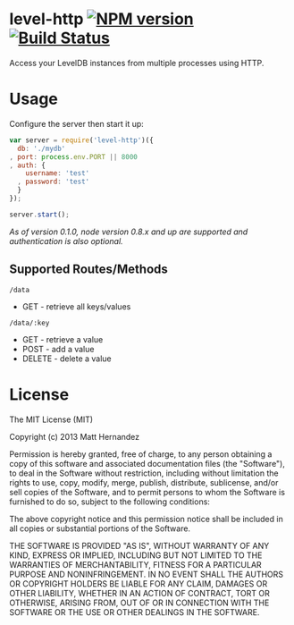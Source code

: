 level-http [![NPM version](https://badge.fury.io/js/level-http.svg)](http://badge.fury.io/js/level-http) [![Build Status](https://travis-ci.org/fiveisprime/level-http.svg?branch=master)](https://travis-ci.org/fiveisprime/level-http)
==========

Access your LevelDB instances from multiple processes using HTTP.

# Usage

Configure the server then start it up:

``` js
var server = require('level-http')({
  db: './mydb'
, port: process.env.PORT || 8000
, auth: {
    username: 'test'
  , password: 'test'
  }
});

server.start();
```

_As of version 0.1.0, node version 0.8.x and up are supported and authentication
is also optional._

## Supported Routes/Methods

`/data`

  * GET - retrieve all keys/values

`/data/:key`

  * GET - retrieve a value
  * POST - add a value
  * DELETE - delete a value

# License

The MIT License (MIT)

Copyright (c) 2013 Matt Hernandez

Permission is hereby granted, free of charge, to any person obtaining a copy of
this software and associated documentation files (the "Software"), to deal in
the Software without restriction, including without limitation the rights to
use, copy, modify, merge, publish, distribute, sublicense, and/or sell copies of
the Software, and to permit persons to whom the Software is furnished to do so,
subject to the following conditions:

The above copyright notice and this permission notice shall be included in all
copies or substantial portions of the Software.

THE SOFTWARE IS PROVIDED "AS IS", WITHOUT WARRANTY OF ANY KIND, EXPRESS OR
IMPLIED, INCLUDING BUT NOT LIMITED TO THE WARRANTIES OF MERCHANTABILITY, FITNESS
FOR A PARTICULAR PURPOSE AND NONINFRINGEMENT. IN NO EVENT SHALL THE AUTHORS OR
COPYRIGHT HOLDERS BE LIABLE FOR ANY CLAIM, DAMAGES OR OTHER LIABILITY, WHETHER
IN AN ACTION OF CONTRACT, TORT OR OTHERWISE, ARISING FROM, OUT OF OR IN
CONNECTION WITH THE SOFTWARE OR THE USE OR OTHER DEALINGS IN THE SOFTWARE.
